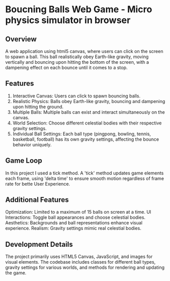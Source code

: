 # Boucning Balls Web Game - Micro physics simulator in browser

## Overview

A web application using html5 canvas, where users can click on the screen to spawn a ball.
This ball realistically obey Earth-like gravity, moving vertically and bouncing upon hitting
the bottom of the screen, with a dampening effect on each bounce until it comes to a stop.

## Features

1. Interactive Canvas: Users can click to spawn bouncing balls.
2. Realistic Physics: Balls obey Earth-like gravity, bouncing and dampening upon hitting the ground.
3. Multiple Balls: Multiple balls can exist and interact simultaneously on the canvas.
4. World Selection: Choose different celestial bodies with their respective gravity settings.
5. Individual Ball Settings: Each ball type (pingpong, bowling, tennis, basketball, football) has its own gravity settings, affecting the bounce behavior uniquely.

## Game Loop

In this project I used a tick method. A 'tick' method updates game elements each frame,
using 'delta time' to ensure smooth motion regardless of frame rate for bette User Experience.

## Additional Features

Optimization: Limited to a maximum of 15 balls on screen at a time.
UI Interactions: Toggle ball appearances and choose celestial bodies.
Aesthetics: Backgrounds and ball representations enhance visual experience.
Realism: Gravity settings mimic real celestial bodies.

## Development Details

The project primarily uses HTML5 Canvas, JavaScript, and images for visual elements.
The codebase includes classes for different ball types, gravity settings for various worlds,
and methods for rendering and updating the game.
